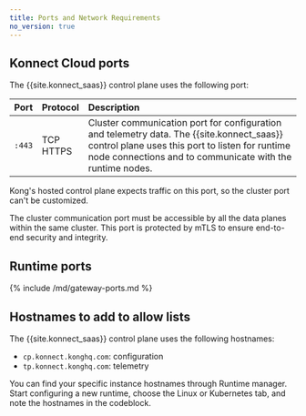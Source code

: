 ```yaml
---
title: Ports and Network Requirements
no_version: true
---
```


## Konnect Cloud ports

The {{site.konnect_saas}} control plane uses the following port:

| Port      | Protocol  | Description |
|:----------|:----------|:------------|
| `:443`    | TCP <br>HTTPS | Cluster communication port for configuration and telemetry data. The {{site.konnect_saas}} control plane uses this port to listen for runtime node connections and to communicate with the runtime nodes. |

Kong's hosted control plane expects traffic on this port, so the cluster port
can't be customized.

The cluster communication port must be accessible by all
the data planes within the same cluster. This port is protected by mTLS to
ensure end-to-end security and integrity.

## Runtime ports

{% include /md/gateway-ports.md %}

## Hostnames to add to allow lists

The {{site.konnect_saas}} control plane uses the following hostnames:
* `cp.konnect.konghq.com`: configuration
* `tp.konnect.konghq.com`: telemetry

You can find your specific instance hostnames through Runtime manager.
Start configuring a new runtime, choose the Linux or Kubernetes tab, and note
the hostnames in the codeblock.

